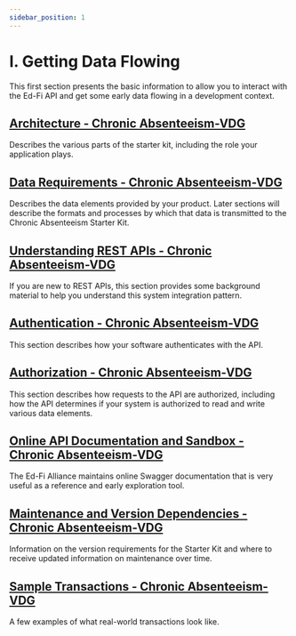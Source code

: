 ```yaml
---
sidebar_position: 1
---
```



# I. Getting Data Flowing

This first section presents the basic information to allow you to interact with
the Ed-Fi API and get some early data flowing in a development context.

## [Architecture - Chronic Absenteeism-VDG](./architecture.md)

Describes the various parts of the starter kit, including the role your
application plays.

## [Data Requirements - Chronic Absenteeism-VDG](./data-requirements.md)

Describes the data elements provided by your product. Later sections will
describe the formats and processes by which that data is transmitted to the
Chronic Absenteeism Starter Kit.

## [Understanding REST APIs - Chronic Absenteeism-VDG](./understanding-rest-apis.md)

If you are new to REST APIs, this section provides some background material to
help you understand this system integration pattern.

## [Authentication - Chronic Absenteeism-VDG](./authentication.md)

This section describes how your software authenticates with the API.

## [Authorization - Chronic Absenteeism-VDG](./authorization.md)

This section describes how requests to the API are authorized, including how the
API determines if your system is authorized to read and write various data
elements.

## [Online API Documentation and Sandbox - Chronic Absenteeism-VDG](./online-api-documentation-and-sandbox.md)

The Ed-Fi Alliance maintains online Swagger documentation that is very useful as
a reference and early exploration tool.

## [Maintenance and Version Dependencies - Chronic Absenteeism-VDG](./maintenance-and-version-dependencies.md)

Information on the version requirements for the Starter Kit and where to receive
updated information on maintenance over time.

## [Sample Transactions - Chronic Absenteeism-VDG](./sample-transactions.md)

A few examples of what real-world transactions look like.
